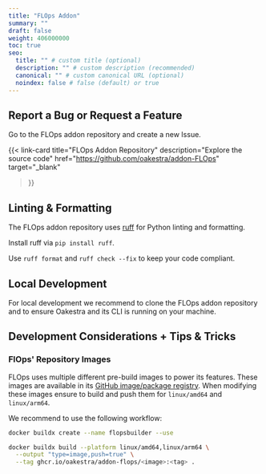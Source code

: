 ```yaml
---
title: "FLOps Addon"
summary: ""
draft: false
weight: 406000000
toc: true
seo:
  title: "" # custom title (optional)
  description: "" # custom description (recommended)
  canonical: "" # custom canonical URL (optional)
  noindex: false # false (default) or true
---
```


## Report a Bug or Request a Feature
Go to the FLOps addon repository and create a new Issue.

{{< link-card
  title="FLOps Addon Repository"
  description="Explore the source code"
  href="https://github.com/oakestra/addon-FLOps"
  target="_blank"
>}}


## Linting & Formatting
The FLOps addon repository uses [ruff](https://github.com/astral-sh/ruff) for Python linting and formatting.

Install ruff via `pip install ruff`.

Use `ruff format` and `ruff check --fix` to keep your code compliant.

## Local Development
For local development we recommend to clone the FLOps addon repository and to ensure Oakestra and its CLI is running on your machine.

## Development Considerations + Tips & Tricks

### FlOps' Repository Images
FLOps uses multiple different pre-build images to power its features.
These images are available in its [GitHub image/package registry](https://github.com/orgs/oakestra/packages?repo_name=addon-FLOps).
When modifying these images ensure to build and push them for `linux/amd64` and `linux/arm64`.

We recommend to use the following workflow:

```bash
docker buildx create --name flopsbuilder --use

docker buildx build --platform linux/amd64,linux/arm64 \
  --output "type=image,push=true" \
  --tag ghcr.io/oakestra/addon-flops/<image>:<tag> .
```

